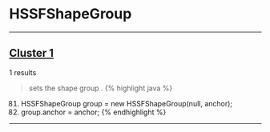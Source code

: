 # HSSFShapeGroup

***

## [Cluster 1](./1)
1 results
> sets the shape group . 
{% highlight java %}
81. HSSFShapeGroup group = new HSSFShapeGroup(null, anchor);
82. group.anchor = anchor;
{% endhighlight %}

***

